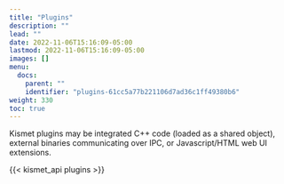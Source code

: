 ```yaml
---
title: "Plugins"
description: ""
lead: ""
date: 2022-11-06T15:16:09-05:00
lastmod: 2022-11-06T15:16:09-05:00
images: []
menu:
  docs:
    parent: ""
    identifier: "plugins-61cc5a77b221106d7ad36c1ff49380b6"
weight: 330
toc: true
---
```


Kismet plugins may be integrated C++ code (loaded as a shared object), external binaries communicating over IPC, or Javascript/HTML web UI extensions.

{{< kismet_api plugins >}}
